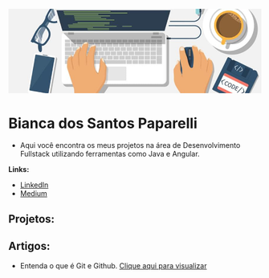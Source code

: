 <p align="center">
  <img src="header_linguagens_programacao_web.jpg" >
</p>

# Bianca dos Santos Paparelli


* Aqui você encontra os meus projetos na área de Desenvolvimento Fullstack utilizando ferramentas como Java e Angular.

**Links:**
* [LinkedIn](https://www.linkedin.com/in/bianca-dos-santos-paparelli-23b471204/)
* [Medium](https://biancasantospaparelli.medium.com/)


## Projetos:
## Artigos:
* Entenda o que é Git e Github. [Clique aqui para visualizar](https://biancasantospaparelli.medium.com/entenda-o-que-%C3%A9-github-e-a-import%C3%A2ncia-dele-eff47279f7)

